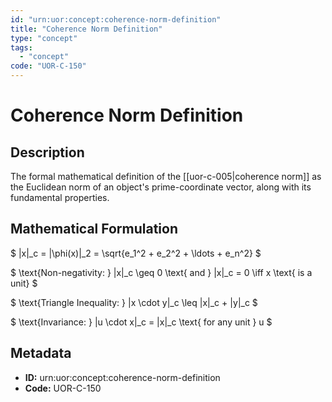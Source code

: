 ```yaml
---
id: "urn:uor:concept:coherence-norm-definition"
title: "Coherence Norm Definition"
type: "concept"
tags:
  - "concept"
code: "UOR-C-150"
---
```


# Coherence Norm Definition

## Description

The formal mathematical definition of the [[uor-c-005|coherence norm]] as the Euclidean norm of an object's prime-coordinate vector, along with its fundamental properties.

## Mathematical Formulation

$
\|x\|_c = \|\phi(x)\|_2 = \sqrt{e_1^2 + e_2^2 + \ldots + e_n^2}
$

$
\text{Non-negativity: } \|x\|_c \geq 0 \text{ and } \|x\|_c = 0 \iff x \text{ is a unit}
$

$
\text{Triangle Inequality: } \|x \cdot y\|_c \leq \|x\|_c + \|y\|_c
$

$
\text{Invariance: } \|u \cdot x\|_c = \|x\|_c \text{ for any unit } u
$

## Metadata

- **ID:** urn:uor:concept:coherence-norm-definition
- **Code:** UOR-C-150
